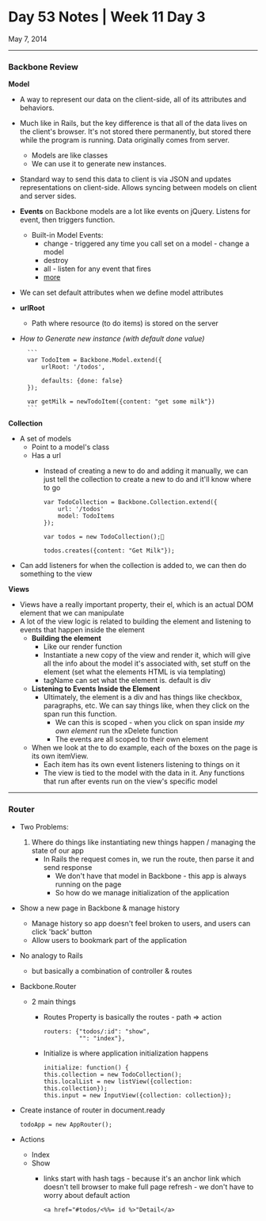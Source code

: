 # Day 53 Notes | Week 11 Day 3

May 7, 2014

---

### Backbone Review

**Model**
	
* A way to represent our data on the client-side, all of its attributes and behaviors. 
* Much like in Rails, but the key difference is that all of the data lives on the client's browser. It's not stored there permanently, but stored there while the program is running. Data originally comes from server. 
	* Models are like classes
	* We can use it to generate new instances.
* Standard way to send this data to client is via JSON and updates representations on client-side. Allows syncing between models on client and server sides.
* **Events** on Backbone models are a lot like events on jQuery. Listens for event, then triggers function. 
	* Built-in Model Events:
		* change - triggered any time you call set on a model - change a model
		* destroy 
		* all - listen for any event that fires
		* [more](http://backbonejs.org/#Events-catalog)
* We can set default attributes when we define model attributes
* **urlRoot**
	* Path where resource (to do items) is stored on the server
* *How to Generate new instance (with default done value)*
	
		```
		var TodoItem = Backbone.Model.extend({
			urlRoot: '/todos',
			
			defaults: {done: false}
		});
		
		var getMilk = newTodoItem({content: "get some milk"})
		```

**Collection**

* A set of models
	* Point to a model's class
	* Has a url
		* Instead of creating a new to do and adding it manually, we can just tell the collection to create a new to do and it'll know where to go
		
			```
			var TodoCollection = Backbone.Collection.extend({
				url: '/todos'
				model: TodoItems
			});
		
			var todos = new TodoCollection();
		
			todos.creates({content: "Get Milk"});
			```
* Can add listeners for when the collection is added to, we can then do something to the view

**Views**

* Views have a really important property, their el, which is an actual DOM element that we can manipulate
* A lot of the view logic is related to building the element and listening to events that happen inside the element
	* **Building the element**
		* Like our render function
		* Instantiate a new copy of the view and render it, which will give all the info about the model it's associated with, set stuff on the element (set what the elements HTML is via templating)
		* tagName can set what the element is. default is div
	* **Listening to Events Inside the Element**
		* Ultimately, the element is a div and has things like checkbox, paragraphs, etc. We can say things like, when they click on the span run this function. 
			* We can this is scoped - when you click on span inside *my own element* run the xDelete function
			* The events are all scoped to their own element
	* When we look at the to do example, each of the boxes on the page is its own itemView. 
		* Each item has its own event listeners listening to things on it
		* The view is tied to the model with the data in it. Any functions that run after events run on the view's specific model
		
---
		
### Router

* Two Problems:
	1. Where do things like instantiating new things happen / managing the state of our app
		* In Rails the request comes in, we run the route, then parse it and send response
			* We don't have that model in Backbone - this app is always running on the page
			* So how do we manage initialization of the application
* Show a new page in Backbone & manage history
	* Manage history so app doesn't feel broken to users, and users can click 'back' button
	* Allow users to bookmark part of the application
* No analogy to Rails
	* but basically a combination of controller & routes
* Backbone.Router
	* 2 main things
		* Routes Property is basically the routes - path => action
		
			```
			routers: {"todos/:id": "show",
            		  "": "index"},
			```
		* Initialize is where application initialization happens
		
			```
			initialize: function() {
    		this.collection = new TodoCollection();
    		this.localList = new listView({collection: this.collection});
   	 		this.input = new InputView({collection: collection});
			```
* Create instance of router in document.ready

	```
	todoApp = new AppRouter();
	```
* Actions
	* Index
	* Show
		* links start with hash tags - because it's an anchor link which doesn't tell browser to make full page refresh - we don't have to worry about default action
		
			```
			<a href="#todos/<%%= id %>"Detail</a>
			```